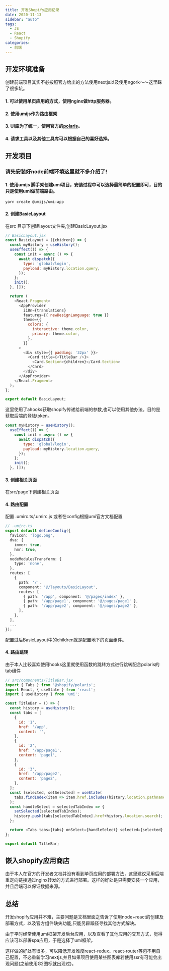 ```yaml
---
title: 开发Shopify应用记录
date: 2020-11-13
sidebar: "auto"
tags:
  - JS
  - React
  - Shopify
categories:
  - 前端
---
```


<!-- more -->
## 开发环境准备

创建前端项目其实不必按照官方给出的方法使用nextjs以及使用ngork～～这里踩了很多坑。  

#### 1. 可以使用单页应用的方式，使用nginx做http服务器。 
#### 2. 使用umijs作为路由框架  
#### 3. UI库为了统一，使用官方的[polaris](https://polaris.shopify.com/)。  
#### 4. 请求工具以及其他工具库可以根据自己的喜好选择。  

## 开发项目
### 请先安装好node前端环境这里就不多介绍了!

#### 1. 使用umijs 脚手架创建umi项目，安装过程中可以选择最简单的配置即可，目的只是使用umi做前端路由。  
`yarn create @umijs/umi-app`

#### 2. 创建BasicLayout
在src 目录下创建layout文件夹,创建BasicLayout.jsx

```javascript
// BasicLayout.jsx
const BasicLayout = ({chidren}) => {
  const myHistory = useHistory();
  useEffect(() => {
    const init = async () => {
      await dispatch({
        type: 'global/login',
        payload: myHistory.location.query,
      });
    };
    init();
  }, []);

  return (
    <React.Fragment>
      <AppProvider
        i18n={translations}
        features={{ newDesignLanguage: true }}
        theme={{
          colors: {
            interactive: theme.color,
            primary: theme.color,
          },
        }}
      >
        <div style={{ padding: '32px' }}>
          <Card title={<TitleBar />}>
            <Card.Section>{children}</Card.Section>
          </Card>
        </div>
      </AppProvider>
    </React.Fragment>
  );
};

export default BasicLayout;

```
这里使用了ahooks获取shopify传递给前端的参数,也可以使用其他办法。目的是获取后端的登陆token。
```javascript
const myHistory = useHistory();
  useEffect(() => {
    const init = async () => {
      await dispatch({
        type: 'global/login',
        payload: myHistory.location.query,
      });
    };
    init();
  }, []);
```

#### 3. 创建相关页面
在src/page下创建相关页面

#### 4. 路由配置
配置 .umirc.ts/.umirc.js 或者在config根据umi官方文档配置

```typescript
// .umirc.ts
export default defineConfig({
  favicon: 'logo.png',
  dva: {
    immer: true,
    hmr: true,
  },
  nodeModulesTransform: {
    type: 'none',
  },
  routes: [
    {
      path: '/',
      component: '@/layouts/BasicLayout',
      routes: [
        { path: '/app', component: '@/pages/index' },
        { path: '/app/page1', component: '@/pages/page1' },
        { path: '/app/page2', component: '@/pages/page2' },
      ],
    },
  ],
  ...
});

```
配置过后BasicLayout中的children就是配置地下的页面组件。
#### 4. 路由跳转
由于本人比较喜欢使用hooks这里就使用函数的跳转方式进行跳转配合polaris的tab组件
```javascript
// src/components/TitleBar.jsx
import { Tabs } from '@shopify/polaris';
import React, { useState } from 'react';
import { useHistory } from 'umi';

const TitleBar = () => {
  const history = useHistory();
  const tabs = [
    {
      id: '1',
      href: '/app',
      content: '',
    },
    {
      id: '2',
      href: '/app/page1',
      content: 'page1',
    },
    {
      id: '3',
      href: '/app/page2',
      content: 'page2',
    },
  ];
  const [selected, setSelected] = useState(
    tabs.findIndex(item => item.href.includes(history.location.pathname)),
  );
  const handleSelect = selectedTabIndex => {
    setSelected(selectedTabIndex);
    history.push(tabs[selectedTabIndex].href+history.location.search);
  };

  return <Tabs tabs={tabs} onSelect={handleSelect} selected={selected} />;
};

export default TitleBar;

```

## 嵌入shopify应用商店
由于本人在官方的开发者文档并没有看到单页应用的部署方法，这里建议采用后端重定向链接通过nginx转发的方式进行部署。这样的好处是只需要安装一个应用，并且后端可以保证数据来源。

## 总结
开发shopify应用并不难，主要问题是文档里面之告诉了使用node+react的创建及部署方式，以及官方组件缺失功能,只能另辟蹊径寻找其他方式解决。

由于平时经常使用umi框架开发后台应用，以及查看了其他应用的交互方式，觉得应该可以部署spa应用，于是选择了umi框架。

这样做的好处有很多，可以降低开发难度react-redux、react-router等包不用自己配置，不必重新学习nextjs,并且如果项目使用某些图表库若使用ssr有可能会出现问题(之前使用G2图标就出现过)。